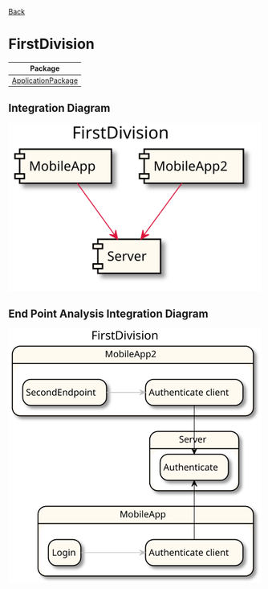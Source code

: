 


[Back](../README.md)

# FirstDivision

| Package |
----|
[ApplicationPackage](ApplicationPackage/README.md)|

## Integration Diagram
<img src="../../images/FirstDivision-integration.svg">

## End Point Analysis Integration Diagram
<img src="../../images/FirstDivision-integrationepa.svg">

